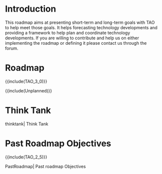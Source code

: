 <!--
created_at: '2011-02-08 14:40:07'
updated_at: '2014-08-19 14:35:52'
authors:
    - 'Patrick Plichart'
tags:
    - 'Developer Guide'
-->



Introduction
============

This roadmap aims at presenting short-term and long-term goals with TAO to help meet those goals. It helps forecasting technology developments and providing a framework to help plan and coordinate technology developments. If you are willing to contribute and help us on either implementing the roadmap or defining it please contact us through the forum.

Roadmap
=======

{{include(TAO_3_0)}}

{{include(Unplanned)}}

Think Tank
==========

thinktank| Think Tank

Past Roadmap Objectives
=======================

{{include(TAO_2_5)}}

PastRoadmap| Past roadmap Objectives


